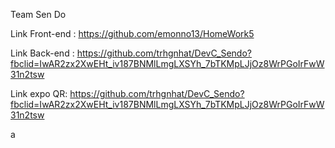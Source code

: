 

Team Sen Do

Link Front-end : https://github.com/emonno13/HomeWork5

Link Back-end :  https://github.com/trhgnhat/DevC_Sendo?fbclid=IwAR2zx2XwEHt_iv187BNMlLmgLXSYh_7bTKMpLJjOz8WrPGoIrFwW31n2tsw

Link expo QR:    https://github.com/trhgnhat/DevC_Sendo?fbclid=IwAR2zx2XwEHt_iv187BNMlLmgLXSYh_7bTKMpLJjOz8WrPGoIrFwW31n2tsw

a


 
